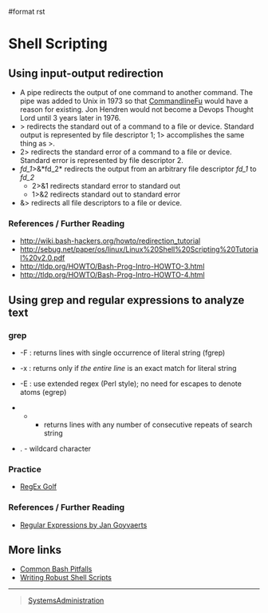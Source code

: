 \#format rst

Shell Scripting
===============

Using input-output redirection
------------------------------

-   A pipe redirects the output of one command to another command. The pipe was added to Unix in 1973 so that [CommandlineFu](http://commandlinefu.com/) would have a reason for existing. Jon Hendren would not become a Devops Thought Lord until 3 years later in 1976.
-   \> redirects the standard out of a command to a file or device. Standard output is represented by file descriptor 1; 1\> accomplishes the same thing as \>.
-   2\> redirects the standard error of a command to a file or device. Standard error is represented by file descriptor 2.
-   *fd\_1*\>&\*fd\_2\* redirects the output from an arbitrary file descriptor *fd\_1* to *fd\_2*
    -   2\>&1 redirects standard error to standard out
    -   1\>&2 redirects standard out to standard error
-   &\> redirects all file descriptors to a file or device.

### References / Further Reading

-   <http://wiki.bash-hackers.org/howto/redirection_tutorial>
-   <http://sebug.net/paper/os/linux/Linux%20Shell%20Scripting%20Tutorial%20v2.0.pdf>
-   <http://tldp.org/HOWTO/Bash-Prog-Intro-HOWTO-3.html>
-   <http://tldp.org/HOWTO/Bash-Prog-Intro-HOWTO-4.html>

Using grep and regular expressions to analyze text
--------------------------------------------------

### grep

-   -F : returns lines with single occurrence of literal string (fgrep)
-   -x : returns only if *the entire line* is an exact match for literal string
-   -E : use extended regex (Perl style); no need for escapes to denote atoms (egrep)
-   -   -   returns lines with any number of consecutive repeats of search string

-   . - wildcard character

### Practice

-   [RegEx Golf](https://regex.alf.nu/)

### References / Further Reading

-   [Regular Expressions by Jan Goyvaerts](http://www.regular-expressions.info)

More links
----------

-   [Common Bash Pitfalls](http://mywiki.wooledge.org/BashPitfalls)
-   [Writing Robust Shell Scripts](http://www.davidpashley.com/articles/writing-robust-shell-scripts/)

* * * * *

> [SystemsAdministration](../SystemsAdministration)
